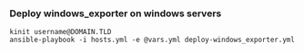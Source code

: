### Deploy windows_exporter on windows servers
```
kinit username@DOMAIN.TLD
ansible-playbook -i hosts.yml -e @vars.yml deploy-windows_exporter.yml
```